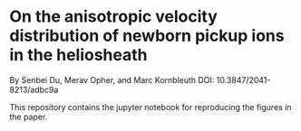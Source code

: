 # On the anisotropic velocity distribution of newborn pickup ions in the heliosheath
By Senbei Du, Merav Opher, and Marc Kornbleuth
DOI: 10.3847/2041-8213/adbc9a

This repository contains the jupyter notebook for reproducing the figures in the paper.
